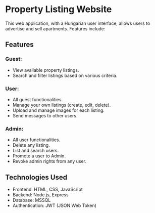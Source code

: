 # Property Listing Website

This web application, with a Hungarian user interface, allows users to advertise and sell apartments. Features include:

## Features

### Guest:
- View available property listings.
- Search and filter listings based on various criteria.

### User:
- All guest functionalities.
- Manage your own listings (create, edit, delete).
- Upload and manage images for each listing.
- Send messages to other users.

### Admin:
- All user functionalities.
- Delete any listing.
- List and search users.
- Promote a user to Admin.
- Revoke admin rights from any user.

## Technologies Used
- Frontend: HTML, CSS, JavaScript
- Backend: Node.js, Express
- Database: MSSQL
- Authentication: JWT (JSON Web Token)
